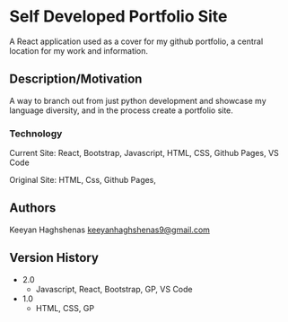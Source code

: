 # Self Developed Portfolio Site

A React application used as a cover for my github portfolio, a central location for my work and information. 

## Description/Motivation

A way to branch out from just python development and showcase my language diversity, and in the process create a portfolio site.

### Technology

Current Site:
  React, Bootstrap, Javascript, HTML, CSS, Github Pages, VS Code

Original Site:
  HTML, Css, Github Pages,
  
## Authors

Keeyan Haghshenas
keeyanhaghshenas9@gmail.com

## Version History

* 2.0
    * Javascript, React, Bootstrap, GP, VS Code
* 1.0
    * HTML, CSS, GP
